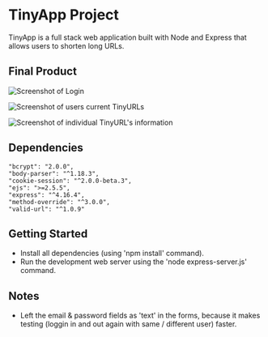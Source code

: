 # TinyApp Project

TinyApp is a full stack web application built with Node and Express that allows users to shorten long URLs.

## Final Product

![Screenshot of Login](https://github.com/MaxHuw/tiny-app/blob/test/stretch/docs/login.png)

![Screenshot of users current TinyURLs](https://github.com/MaxHuw/tiny-app/blob/test/stretch/docs/ulrsList.png)

![Screenshot of individual TinyURL's information](https://github.com/MaxHuw/tiny-app/blob/master/docs/editURL.png)


## Dependencies

    "bcrypt": "2.0.0",
    "body-parser": "^1.18.3",
    "cookie-session": "^2.0.0-beta.3",
    "ejs": ">=2.5.5",
    "express": "^4.16.4",
    "method-override": "^3.0.0",
    "valid-url": "^1.0.9"

## Getting Started

* Install all dependencies (using 'npm install' command).
* Run the development web server using the 'node express-server.js' command.

## Notes

* Left the email & password fields as 'text' in the forms, because it makes testing (loggin in and out again with same / different user) faster.